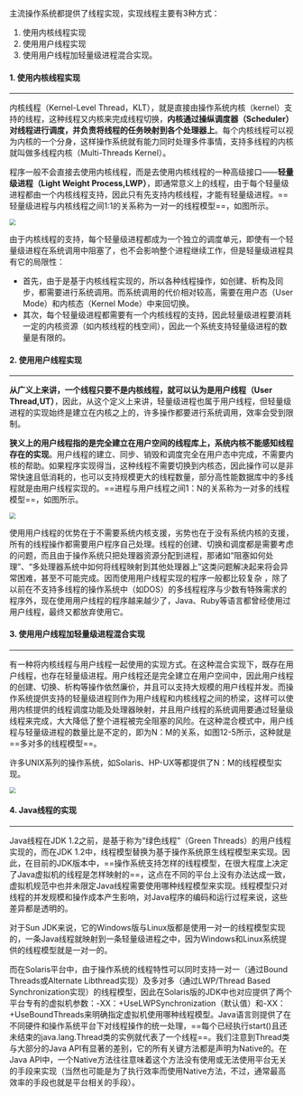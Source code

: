 主流操作系统都提供了线程实现，实现线程主要有3种方式：

1. 使用内核线程实现
2. 使用用户线程实现
3. 使用用户线程加轻量级进程混合实现。



#### 1. 使用内核线程实现

---

内核线程（Kernel-Level Thread，KLT），就是直接由操作系统内核（kernel）支持的线程，这种线程又内核来完成线程切换，**内核通过操纵调度器（Scheduler）对线程进行调度，并负责将线程的任务映射到各个处理器上**。每个内核线程可以视为内核的一个分身，这样操作系统就有能力同时处理多件事情，支持多线程的内核就叫做多线程内核（Multi-Threads Kernel）。

程序一般不会直接去使用内核线程，而是去使用内核线程的一种高级接口——**轻量级进程（Light Weight Process,LWP）**，即通常意义上的线程，由于每个轻量级进程都由一个内核线程支持，因此只有先支持内核线程，才能有轻量级进程。==轻量级进程与内核线程之间1:1的关系称为一对一的线程模型==，如图所示。

<img src="https://tva1.sinaimg.cn/large/e6c9d24egy1h0v67d0xdsj20kc0bwq3b.jpg" style="zoom: 67%;" />

由于内核线程的支持，每个轻量级进程都成为一个独立的调度单元，即使有一个轻量级进程在系统调用中阻塞了，也不会影响整个进程继续工作，但是轻量级进程具有它的局限性：

- 首先，由于是基于内核线程实现的，所以各种线程操作，如创建、析构及同步，都需要进行系统调用。而系统调用的代价相对较高，需要在用户态（User Mode）和内核态（Kernel Mode）中来回切换。
- 其次，每个轻量级进程都需要有一个内核线程的支持，因此轻量级进程要消耗一定的内核资源（如内核线程的栈空间），因此一个系统支持轻量级进程的数量是有限的。



#### 2. 使用用户线程实现

---

**从广义上来讲，一个线程只要不是内核线程，就可以认为是用户线程（User Thread,UT）**，因此，从这个定义上来讲，轻量级进程也属于用户线程，但轻量级进程的实现始终是建立在内核之上的，许多操作都要进行系统调用，效率会受到限制。

**狭义上的用户线程指的是完全建立在用户空间的线程库上，系统内核不能感知线程存在的实现**。用户线程的建立、同步、销毁和调度完全在用户态中完成，不需要内核的帮助。如果程序实现得当，这种线程不需要切换到内核态，因此操作可以是非常快速且低消耗的，也可以支持规模更大的线程数量，部分高性能数据库中的多线程就是由用户线程实现的。==进程与用户线程之间1：N的关系称为一对多的线程模型==，如图所示。

<img src="https://tva1.sinaimg.cn/large/e6c9d24egy1h0v6vesjgjj20kh08rq2z.jpg" style="zoom:67%;" />

使用用户线程的优势在于不需要系统内核支援，劣势也在于没有系统内核的支援，所有的线程操作都需要用户程序自己处理。线程的创建、切换和调度都是需要考虑的问题，而且由于操作系统只把处理器资源分配到进程，那诸如“阻塞如何处理”、“多处理器系统中如何将线程映射到其他处理器上”这类问题解决起来将会异常困难，甚至不可能完成。因而使用用户线程实现的程序一般都比较复杂 ，除了以前在不支持多线程的操作系统中（如DOS）的多线程程序与少数有特殊需求的程序外，现在使用用户线程的程序越来越少了，Java、Ruby等语言都曾经使用过用户线程，最终又都放弃使用它。



#### 3. 使用用户线程加轻量级进程混合实现

---

有一种将内核线程与用户线程一起使用的实现方式。在这种混合实现下，既存在用户线程，也存在轻量级进程。用户线程还是完全建立在用户空间中，因此用户线程的创建、切换、析构等操作依然廉价，并且可以支持大规模的用户线程并发。而操作系统提供支持的轻量级进程则作为用户线程和内核线程之间的桥梁，这样可以使用内核提供的线程调度功能及处理器映射，并且用户线程的系统调用要通过轻量级线程来完成，大大降低了整个进程被完全阻塞的风险。在这种混合模式中，用户线程与轻量级进程的数量比是不定的，即为N：M的关系，如图12-5所示，这种就是==多对多的线程模型==。

许多UNIX系列的操作系统，如Solaris、HP-UX等都提供了N：M的线程模型实现。

<img src="https://tva1.sinaimg.cn/large/e6c9d24egy1h0vap32lb2j20kq0aqjrp.jpg" style="zoom:67%;" />



#### 4. Java线程的实现

---

Java线程在JDK 1.2之前，是基于称为“绿色线程”（Green Threads）的用户线程实现的，而在JDK 1.2中，线程模型替换为基于操作系统原生线程模型来实现。因此，在目前的JDK版本中，==操作系统支持怎样的线程模型，在很大程度上决定了Java虚拟机的线程是怎样映射的==，这点在不同的平台上没有办法达成一致，虚拟机规范中也并未限定Java线程需要使用哪种线程模型来实现。线程模型只对线程的并发规模和操作成本产生影响，对Java程序的编码和运行过程来说，这些差异都是透明的。

对于Sun JDK来说，它的Windows版与Linux版都是使用一对一的线程模型实现的，一条Java线程就映射到一条轻量级进程之中，因为Windows和Linux系统提供的线程模型就是一对一的。

而在Solaris平台中，由于操作系统的线程特性可以同时支持一对一（通过Bound Threads或Alternate Libthread实现）及多对多（通过LWP/Thread Based Synchronization实现）的线程模型，因此在Solaris版的JDK中也对应提供了两个平台专有的虚拟机参数：-XX：+UseLWPSynchronization（默认值）和-XX：+UseBoundThreads来明确指定虚拟机使用哪种线程模型。Java语言则提供了在不同硬件和操作系统平台下对线程操作的统一处理，==每个已经执行start()且还未结束的java.lang.Thread类的实例就代表了一个线程==。我们注意到Thread类与大部分的Java API有显著的差别，它的所有关键方法都是声明为Native的。在Java API中，一个Native方法往往意味着这个方法没有使用或无法使用平台无关的手段来实现（当然也可能是为了执行效率而使用Native方法，不过，通常最高效率的手段也就是平台相关的手段）。
